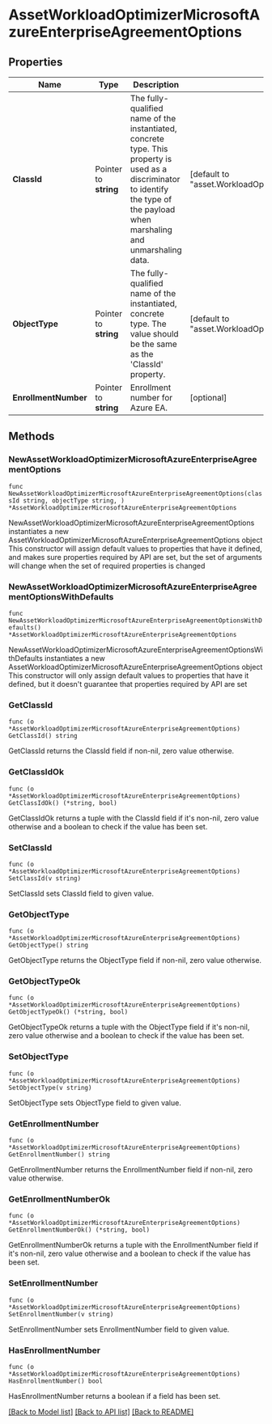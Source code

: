 # AssetWorkloadOptimizerMicrosoftAzureEnterpriseAgreementOptions

## Properties

Name | Type | Description | Notes
------------ | ------------- | ------------- | -------------
**ClassId** | Pointer to **string** | The fully-qualified name of the instantiated, concrete type. This property is used as a discriminator to identify the type of the payload when marshaling and unmarshaling data. | [default to "asset.WorkloadOptimizerMicrosoftAzureEnterpriseAgreementOptions"]
**ObjectType** | Pointer to **string** | The fully-qualified name of the instantiated, concrete type. The value should be the same as the &#39;ClassId&#39; property. | [default to "asset.WorkloadOptimizerMicrosoftAzureEnterpriseAgreementOptions"]
**EnrollmentNumber** | Pointer to **string** | Enrollment number for Azure EA. | [optional] 

## Methods

### NewAssetWorkloadOptimizerMicrosoftAzureEnterpriseAgreementOptions

`func NewAssetWorkloadOptimizerMicrosoftAzureEnterpriseAgreementOptions(classId string, objectType string, ) *AssetWorkloadOptimizerMicrosoftAzureEnterpriseAgreementOptions`

NewAssetWorkloadOptimizerMicrosoftAzureEnterpriseAgreementOptions instantiates a new AssetWorkloadOptimizerMicrosoftAzureEnterpriseAgreementOptions object
This constructor will assign default values to properties that have it defined,
and makes sure properties required by API are set, but the set of arguments
will change when the set of required properties is changed

### NewAssetWorkloadOptimizerMicrosoftAzureEnterpriseAgreementOptionsWithDefaults

`func NewAssetWorkloadOptimizerMicrosoftAzureEnterpriseAgreementOptionsWithDefaults() *AssetWorkloadOptimizerMicrosoftAzureEnterpriseAgreementOptions`

NewAssetWorkloadOptimizerMicrosoftAzureEnterpriseAgreementOptionsWithDefaults instantiates a new AssetWorkloadOptimizerMicrosoftAzureEnterpriseAgreementOptions object
This constructor will only assign default values to properties that have it defined,
but it doesn't guarantee that properties required by API are set

### GetClassId

`func (o *AssetWorkloadOptimizerMicrosoftAzureEnterpriseAgreementOptions) GetClassId() string`

GetClassId returns the ClassId field if non-nil, zero value otherwise.

### GetClassIdOk

`func (o *AssetWorkloadOptimizerMicrosoftAzureEnterpriseAgreementOptions) GetClassIdOk() (*string, bool)`

GetClassIdOk returns a tuple with the ClassId field if it's non-nil, zero value otherwise
and a boolean to check if the value has been set.

### SetClassId

`func (o *AssetWorkloadOptimizerMicrosoftAzureEnterpriseAgreementOptions) SetClassId(v string)`

SetClassId sets ClassId field to given value.


### GetObjectType

`func (o *AssetWorkloadOptimizerMicrosoftAzureEnterpriseAgreementOptions) GetObjectType() string`

GetObjectType returns the ObjectType field if non-nil, zero value otherwise.

### GetObjectTypeOk

`func (o *AssetWorkloadOptimizerMicrosoftAzureEnterpriseAgreementOptions) GetObjectTypeOk() (*string, bool)`

GetObjectTypeOk returns a tuple with the ObjectType field if it's non-nil, zero value otherwise
and a boolean to check if the value has been set.

### SetObjectType

`func (o *AssetWorkloadOptimizerMicrosoftAzureEnterpriseAgreementOptions) SetObjectType(v string)`

SetObjectType sets ObjectType field to given value.


### GetEnrollmentNumber

`func (o *AssetWorkloadOptimizerMicrosoftAzureEnterpriseAgreementOptions) GetEnrollmentNumber() string`

GetEnrollmentNumber returns the EnrollmentNumber field if non-nil, zero value otherwise.

### GetEnrollmentNumberOk

`func (o *AssetWorkloadOptimizerMicrosoftAzureEnterpriseAgreementOptions) GetEnrollmentNumberOk() (*string, bool)`

GetEnrollmentNumberOk returns a tuple with the EnrollmentNumber field if it's non-nil, zero value otherwise
and a boolean to check if the value has been set.

### SetEnrollmentNumber

`func (o *AssetWorkloadOptimizerMicrosoftAzureEnterpriseAgreementOptions) SetEnrollmentNumber(v string)`

SetEnrollmentNumber sets EnrollmentNumber field to given value.

### HasEnrollmentNumber

`func (o *AssetWorkloadOptimizerMicrosoftAzureEnterpriseAgreementOptions) HasEnrollmentNumber() bool`

HasEnrollmentNumber returns a boolean if a field has been set.


[[Back to Model list]](../README.md#documentation-for-models) [[Back to API list]](../README.md#documentation-for-api-endpoints) [[Back to README]](../README.md)


